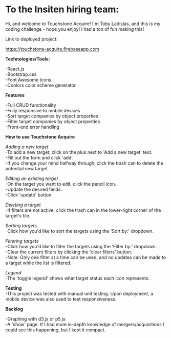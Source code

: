 # To the Insiten hiring team:

Hi, and welcome to Touchstone Acquire!  I'm Toby Ladislas, and this is my coding challenge - hope you enjoy!  I had a ton of fun making this!

Link to deployed project:  

https://touchstone-acquire.firebaseapp.com

**Technologies/Tools:**

-React.js  
-Bootstrap.css  
-Font Awesome Icons  
-Coolors color scheme generator  


**Features**  

-Full CRUD functionality  
-Fully responsive to mobile devices  
-Sort target companies by object properties  
-Filter target companies by object properties  
-Front-end error handling  

**How to use Touchstone Acquire**  

*Adding a new target*  
-To add a new target, click on the plus next to 'Add a new target' text.  
-Fill out the form and click 'add'.  
-If you change your mind halfway through, click the trash can to delete the potential new target.  

*Editing an existing target*  
-On the target you want to edit, click the pencil icon.  
-Update the desired fields.  
-Click 'update' button.  

*Deleting a target*  
-If filters are not active, click the trash can in the lower-right corner of the target's tile.

*Sorting targets*  
-Click how you'd like to sort the targets using the 'Sort by:' dropdown.  

*Filtering targets*  
-Click how you'd like to filter the targets using the 'Filter by:' dropdown.  
-Clear the current filters by clicking the 'clear filters' button.  
-Note: Only one filter at a time can be used, and no updates can be made to a target while the list is filtered.  

*Legend*  
-The 'toggle legend' shows what target status each icon represents.  

**Testing**  
-This project was tested with manual unit testing.  Upon deployment, a mobile device was also used to test responsiveness.  

**Backlog**  

-Graphing with d3.js or p5.js  
-A 'show' page.  If I had more in-depth knowledge of mergers/acquisitions I could see this happening, but I kept it compact.
